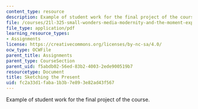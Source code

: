 ```yaml
---
content_type: resource
description: Example of student work for the final project of the course.
file: /courses/21l-325-small-wonders-media-modernity-and-the-moment-experiments-in-time-fall-2010/fc2a33d1faba1b3b7e893e82ad43f567_MIT21L_325F10_assn01.pdf
file_type: application/pdf
learning_resource_types:
- Assignments
license: https://creativecommons.org/licenses/by-nc-sa/4.0/
ocw_type: OCWFile
parent_title: Assignments
parent_type: CourseSection
parent_uid: f5abdb02-56ed-83b2-4003-2ede900519b7
resourcetype: Document
title: Sketching the Present
uid: fc2a33d1-faba-1b3b-7e89-3e82ad43f567
---
```

Example of student work for the final project of the course.